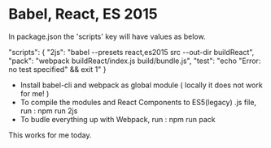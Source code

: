Babel, React, ES 2015
====================

In package.json the 'scripts' key will have values as below.

"scripts": {
	"2js": "babel --presets react,es2015 src --out-dir buildReact",
    "pack": "webpack buildReact/index.js build/bundle.js",
	"test": "echo \"Error: no test specified\" && exit 1"
}

 - Install babel-cli and webpack as global module ( locally it does not work for me! ) 
 - To compile the modules and React Components to ES5(legacy) .js file, run : npm run 2js
 - To budle everything up with Webpack, run : npm run pack

This works for me today.